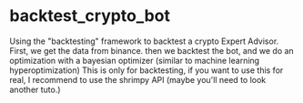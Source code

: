 # backtest_crypto_bot
Using the "backtesting" framework to backtest a crypto Expert Advisor.
First, we get the data from binance.
then we backtest the bot, and we do an optimization with a bayesian optimizer (similar to machine learning hyperoptimization)
This is only for backtesting, if you want to use this for real, I recommend to use the shrimpy API (maybe you'll need to look another tuto.)
